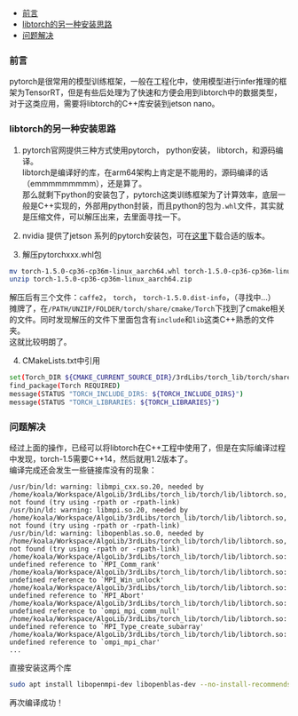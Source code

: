 - [前言](#前言)
- [libtorch的另一种安装思路](#libtorch的另一种安装思路)
- [问题解决](#问题解决)


### 前言
pytorch是很常用的模型训练框架，一般在工程化中，使用模型进行infer推理的框架为TensorRT，但是有些后处理为了快速和方便会用到libtorch中的数据类型，对于这类应用，需要将libtorch的C++库安装到jetson nano。

### libtorch的另一种安装思路
1. pytorch官网提供三种方式使用pytorch， python安装， libtorch，和源码编译。          
libtorch是编译好的库，在arm64架构上肯定是不能用的，源码编译的话（emmmmmmmmm），还是算了。          
那么就剩下python的安装包了，pytorch这类训练框架为了计算效率，底层一般是C++实现的，外部用python封装，而且python的包为`.whl`文件，其实就是压缩文件，可以解压出来，去里面寻找一下。         
 
2. nvidia 提供了jetson 系列的pytorch安装包，可在[这里](https://forums.developer.nvidia.com/t/pytorch-for-jetson-nano-version-1-5-0-now-available/72048)下载合适的版本。

3. 解压pytorchxxx.whl包
```sh
mv torch-1.5.0-cp36-cp36m-linux_aarch64.whl torch-1.5.0-cp36-cp36m-linux_aarch64.zip
unzip torch-1.5.0-cp36-cp36m-linux_aarch64.zip
```
解压后有三个文件：`caffe2`， `torch`， `torch-1.5.0.dist-info`，（寻找中...）        
摊牌了，在`/PATH/UNZIP/FOLDER/torch/share/cmake/Torch`下找到了cmake相关的文件。同时发现解压的文件下里面包含有`include`和`lib`这类C++熟悉的文件夹。        
这就比较明朗了。

4. CMakeLists.txt中引用
```sh
set(Torch_DIR ${CMAKE_CURRENT_SOURCE_DIR}/3rdLibs/torch_lib/torch/share/cmake/Torch)
find_package(Torch REQUIRED)
message(STATUS "TORCH_INCLUDE_DIRS: ${TORCH_INCLUDE_DIRS}")
message(STATUS "TORCH_LIBRARIES: ${TORCH_LIBRARIES}")
```          

### 问题解决
经过上面的操作，已经可以将libtorch在C++工程中使用了，但是在实际编译过程中发现，torch-1.5需要C++14，然后就用1.2版本了。          
编译完成还会发生一些链接库没有的现象：
```
/usr/bin/ld: warning: libmpi_cxx.so.20, needed by /home/koala/Workspace/AlgoLib/3rdLibs/torch_lib/torch/lib/libtorch.so, not found (try using -rpath or -rpath-link)
/usr/bin/ld: warning: libmpi.so.20, needed by /home/koala/Workspace/AlgoLib/3rdLibs/torch_lib/torch/lib/libtorch.so, not found (try using -rpath or -rpath-link)
/usr/bin/ld: warning: libopenblas.so.0, needed by /home/koala/Workspace/AlgoLib/3rdLibs/torch_lib/torch/lib/libtorch.so, not found (try using -rpath or -rpath-link)
/home/koala/Workspace/AlgoLib/3rdLibs/torch_lib/torch/lib/libtorch.so: undefined reference to `MPI_Comm_rank'
/home/koala/Workspace/AlgoLib/3rdLibs/torch_lib/torch/lib/libtorch.so: undefined reference to `MPI_Win_unlock'
/home/koala/Workspace/AlgoLib/3rdLibs/torch_lib/torch/lib/libtorch.so: undefined reference to `MPI_Abort'
/home/koala/Workspace/AlgoLib/3rdLibs/torch_lib/torch/lib/libtorch.so: undefined reference to `ompi_mpi_comm_null'
/home/koala/Workspace/AlgoLib/3rdLibs/torch_lib/torch/lib/libtorch.so: undefined reference to `MPI_Type_create_subarray'
/home/koala/Workspace/AlgoLib/3rdLibs/torch_lib/torch/lib/libtorch.so: undefined reference to `ompi_mpi_char'
...
```
直接安装这两个库          
```sh
sudo apt install libopenmpi-dev libopenblas-dev --no-install-recommends -y
```
再次编译成功！

